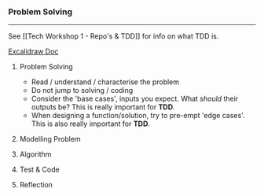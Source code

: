### Problem Solving
---



See [[Tech Workshop 1 - Repo's & TDD]] for info on what TDD is.

[Excalidraw Doc](https://app.excalidraw.com/l/6gPaBlSh8PG/59Cu3wysdz9)

1. Problem Solving
	 - Read / understand / characterise the problem
	 - Do not jump to solving / coding
	 - Consider the 'base cases', inputs you expect. What _should_ their outputs be? This is really important for __TDD__.
	 - When designing a function/solution, try to  pre-empt 'edge cases'. This is also really important for __TDD__.

2. Modelling Problem

3. Algorithm

4. Test & Code

5. Reflection
